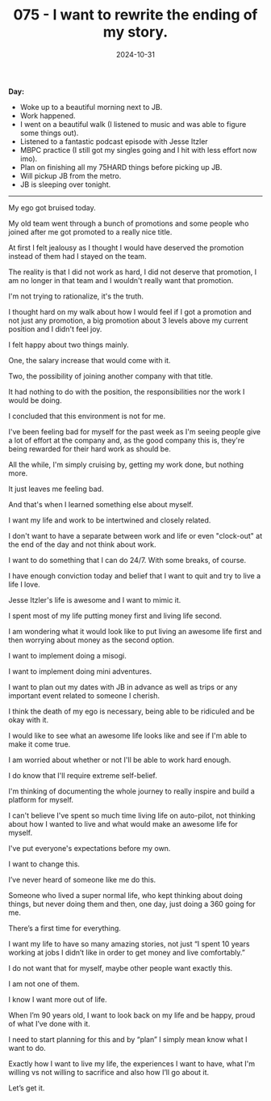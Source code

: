 ﻿---
title: 075 - I want to rewrite the ending of my story.
date: 2024-10-31
categories: ["daily"]
tags: posts

---
**Day:** 

- Woke up to a beautiful morning next to JB.
- Work happened.
- I went on a beautiful walk (I listened to music and was able to figure some things out).
- Listened to a fantastic podcast episode with Jesse Itzler
- MBPC practice (I still got my singles going and I hit with less effort now imo).
- Plan on finishing all my 75HARD things before picking up JB.
- Will pickup JB from the metro.
- JB is sleeping over tonight.
---
My ego got bruised today.

My old team went through a bunch of promotions and some people who joined after me got promoted to a really nice title.

At first I felt jealousy as I thought I would have deserved the promotion instead of them had I stayed on the team.

The reality is that I did not work as hard, I did not deserve that promotion, I am no longer in that team and I wouldn't really want that promotion.

I'm not trying to rationalize, it's the truth.

I thought hard on my walk about how I would feel if I got a promotion and not just any promotion, a big promotion about 3 levels above my current position and I didn't feel joy.

I felt happy about two things mainly.

One, the salary increase that would come with it.

Two, the possibility of joining another company with that title.

It had nothing to do with the position, the responsibilities nor the work I would be doing.

I concluded that this environment is not for me.

I've been feeling bad for myself for the past week as I'm seeing people give a lot of effort at the company and, as the good company this is, they're being rewarded for their hard work as should be.

All the while, I'm simply cruising by, getting my work done, but nothing more.

It just leaves me feeling bad.

And that's when I learned something else about myself.

I want my life and work to be intertwined and closely related.

I don't want to have a separate between work and life or even "clock-out" at the end of the day and not think about work.

I want to do something that I can do 24/7. With some breaks, of course.

I have enough conviction today and belief that I want to quit and try to live a life I love.

Jesse Itzler's life is awesome and I want to mimic it.

I spent most of my life putting money first and living life second.

I am wondering what it would look like to put living an awesome life first and then worrying about money as the second option.

I want to implement doing a misogi.

I want to implement doing mini adventures.

I want to plan out my dates with JB in advance as well as trips or any important event related to someone I cherish.

I think the death of my ego is necessary, being able to be ridiculed and be okay with it.

I would like to see what an awesome life looks like and see if I'm able to make it come true.

I am worried about whether or not I'll be able to work hard enough.

I do know that I'll require extreme self-belief.

I'm thinking of documenting the whole journey to really inspire and build a platform for myself.

I can't believe I've spent so much time living life on auto-pilot, not thinking about how I wanted to live and what would make an awesome life for myself.

I've put everyone's expectations before my own.

I want to change this.

I’ve never heard of someone like me do this.

Someone who lived a super normal life, who kept thinking about doing things, but never doing them and then, one day, just doing a 360 going for me.

There’s a first time for everything.

I want my life to have so many amazing stories, not just “I spent 10 years working at jobs I didn’t like in order to get money and live comfortably.”

I do not want that for myself, maybe other people want exactly this.

I am not one of them.

I know I want more out of life.

When I’m 90 years old, I want to look back on my life and be happy, proud of what I’ve done with it.

I need to start planning for this and by “plan” I simply mean know what I want to do.

Exactly how I want to live my life, the experiences I want to have, what I'm willing vs not willing to sacrifice and also how I’ll go about it.

Let’s get it.
